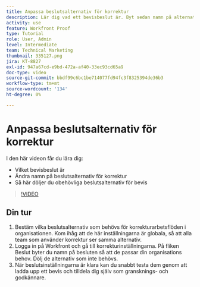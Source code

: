 ```yaml
---
title: Anpassa beslutsalternativ för korrektur
description: Lär dig vad ett bevisbeslut är. Byt sedan namn på alternativen för korrekturval och dölj oönskade alternativ i inställningarna för korrektursystemet.
activity: use
feature: Workfront Proof
type: Tutorial
role: User, Admin
level: Intermediate
team: Technical Marketing
thumbnail: 335127.png
jira: KT-8827
exl-id: 947a67cd-e9bd-472a-af40-33ec93cd65a9
doc-type: video
source-git-commit: bbdf99c6bc1be714077fd94fc3f8325394de36b3
workflow-type: tm+mt
source-wordcount: '134'
ht-degree: 0%

---
```


# Anpassa beslutsalternativ för korrektur

I den här videon får du lära dig:

* Vilket bevisbeslut är
* Ändra namn på beslutsalternativ för korrektur
* Så här döljer du obehövliga beslutsalternativ för bevis

>[!VIDEO](https://video.tv.adobe.com/v/335127/?quality=12&learn=on&enablevpops=1)

## Din tur

1. Bestäm vilka beslutsalternativ som behövs för korrekturarbetsflöden i organisationen. Kom ihåg att de här inställningarna är globala, så att alla team som använder korrektur ser samma alternativ.
1. Logga in på Workfront och gå till korrekturinställningarna. På fliken Beslut byter du namn på besluten så att de passar din organisations behov. Dölj de alternativ som inte behövs.
1. När beslutsinställningarna är klara kan du snabbt testa dem genom att ladda upp ett bevis och tilldela dig själv som gransknings- och godkännare.


<!--
Lean More URLs
-->
